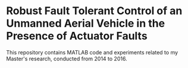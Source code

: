 # Robust Fault Tolerant Control of an Unmanned Aerial Vehicle in the Presence of Actuator Faults

This repository contains MATLAB code and experiments related to my Master's research, conducted from 2014 to 2016.
